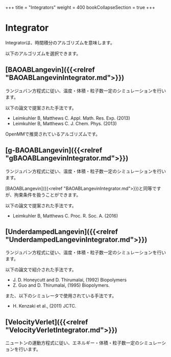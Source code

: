 +++
title = "Integrators"
weight = 400
bookCollapseSection = true
+++

# Integrator

Integratorは、時間積分のアルゴリズムを意味します。

以下のアルゴリズムを選択できます。

## [BAOABLangevin]({{<relref "BAOABLangevinIntegrator.md">}})

ランジュバン方程式に従い、温度・体積・粒子数一定のシミュレーションを行います。

以下の論文で提案された手法です。

- Leimkuhler B, Matthews C. Appl. Math. Res. Exp. (2013)
- Leimkuhler B, Matthews C. J. Chem. Phys. (2013)

OpenMMで推奨されているアルゴリズムです。

## [g-BAOABLangevin]({{<relref "gBAOABLangevinIntegrator.md">}})

ランジュバン方程式に従い、温度・体積・粒子数一定のシミュレーションを行います。

[BAOABLangevin]({{<relref "BAOABLangevinIntegrator.md">}})と同等ですが、拘束条件を扱うことができます。

以下の論文で提案された手法です。

- Leimkuhler B, Matthews C. Proc. R. Soc. A. (2016)

## [UnderdampedLangevin]({{<relref "UnderdampedLangevinIntegrator.md">}})

ランジュバン方程式に従い、温度・体積・粒子数一定のシミュレーションを行います。

以下の論文で紹介された手法です。

- J. D. Honeycutt and D. Thirumalai, (1992) Biopolymers
- Z. Guo and D. Thirumalai, (1995) Biopolymers.

また、以下のシミュレータで使用されている手法です。

- H. Kenzaki et al., (2011) JCTC.

## [VelocityVerlet]({{<relref "VelocityVerletIntegrator.md">}})

ニュートンの運動方程式に従い、エネルギー・体積・粒子数一定のシミュレーションを行います。
